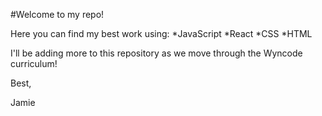 #Welcome to my repo!

Here you can find my best work using:
*JavaScript
*React
*CSS
*HTML

I'll be adding more to this repository as we move through the Wyncode curriculum!

Best,

Jamie

